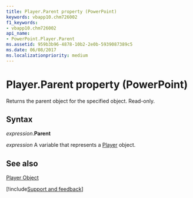 ```yaml
---
title: Player.Parent property (PowerPoint)
keywords: vbapp10.chm726002
f1_keywords:
- vbapp10.chm726002
api_name:
- PowerPoint.Player.Parent
ms.assetid: 959b3b96-4878-10b2-2e0b-5939087389c5
ms.date: 06/08/2017
ms.localizationpriority: medium
---
```



# Player.Parent property (PowerPoint)

Returns the parent object for the specified object. Read-only.


## Syntax

_expression_.**Parent**

_expression_ A variable that represents a [Player](PowerPoint.Player.md) object.


## See also


[Player Object](PowerPoint.Player.md)

[!include[Support and feedback](~/includes/feedback-boilerplate.md)]